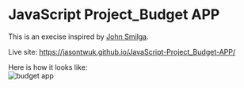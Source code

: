 # JavaScript Project_Budget APP

This is an execise inspired by <a href="https://github.com/john-smilga/js-budget-setup">John Smilga</a>.

Live site: https://jasontwuk.github.io/JavaScript-Project_Budget-APP/

Here is how it looks like:<br/>
<img src="budget_app.png" alt="budget app">

